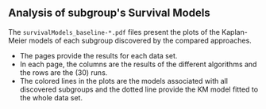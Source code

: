## Analysis of subgroup's Survival Models

The `survivalModels_baseline-*.pdf` files present the plots of the Kaplan-Meier models of each subgroup discovered by the compared approaches. 
- The pages provide the results for each data set. 
- In each page, the columns are the results of the different algorithms and the rows are the (30) runs. 
- The colored lines in the plots are the models associated with all discovered subgroups and the dotted line provide the KM model fitted to the whole data set.
